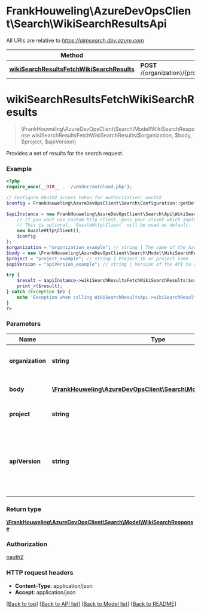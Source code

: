 # FrankHouweling\AzureDevOpsClient\Search\WikiSearchResultsApi

All URIs are relative to *https://almsearch.dev.azure.com*

Method | HTTP request | Description
------------- | ------------- | -------------
[**wikiSearchResultsFetchWikiSearchResults**](WikiSearchResultsApi.md#wikiSearchResultsFetchWikiSearchResults) | **POST** /{organization}/{project}/_apis/search/wikisearchresults | 


# **wikiSearchResultsFetchWikiSearchResults**
> \FrankHouweling\AzureDevOpsClient\Search\Model\WikiSearchResponse wikiSearchResultsFetchWikiSearchResults($organization, $body, $project, $apiVersion)



Provides a set of results for the search request.

### Example
```php
<?php
require_once(__DIR__ . '/vendor/autoload.php');

// Configure OAuth2 access token for authorization: oauth2
$config = FrankHouweling\AzureDevOpsClient\Search\Configuration::getDefaultConfiguration()->setAccessToken('YOUR_ACCESS_TOKEN');

$apiInstance = new FrankHouweling\AzureDevOpsClient\Search\Api\WikiSearchResultsApi(
    // If you want use custom http client, pass your client which implements `GuzzleHttp\ClientInterface`.
    // This is optional, `GuzzleHttp\Client` will be used as default.
    new GuzzleHttp\Client(),
    $config
);
$organization = "organization_example"; // string | The name of the Azure DevOps organization.
$body = new \FrankHouweling\AzureDevOpsClient\Search\Model\WikiSearchRequest(); // \FrankHouweling\AzureDevOpsClient\Search\Model\WikiSearchRequest | The Wiki Search Request.
$project = "project_example"; // string | Project ID or project name
$apiVersion = "apiVersion_example"; // string | Version of the API to use.  This should be set to '6.0-preview.1' to use this version of the api.

try {
    $result = $apiInstance->wikiSearchResultsFetchWikiSearchResults($organization, $body, $project, $apiVersion);
    print_r($result);
} catch (Exception $e) {
    echo 'Exception when calling WikiSearchResultsApi->wikiSearchResultsFetchWikiSearchResults: ', $e->getMessage(), PHP_EOL;
}
?>
```

### Parameters

Name | Type | Description  | Notes
------------- | ------------- | ------------- | -------------
 **organization** | **string**| The name of the Azure DevOps organization. |
 **body** | [**\FrankHouweling\AzureDevOpsClient\Search\Model\WikiSearchRequest**](../Model/WikiSearchRequest.md)| The Wiki Search Request. |
 **project** | **string**| Project ID or project name |
 **apiVersion** | **string**| Version of the API to use.  This should be set to &#39;6.0-preview.1&#39; to use this version of the api. |

### Return type

[**\FrankHouweling\AzureDevOpsClient\Search\Model\WikiSearchResponse**](../Model/WikiSearchResponse.md)

### Authorization

[oauth2](../../README.md#oauth2)

### HTTP request headers

 - **Content-Type**: application/json
 - **Accept**: application/json

[[Back to top]](#) [[Back to API list]](../../README.md#documentation-for-api-endpoints) [[Back to Model list]](../../README.md#documentation-for-models) [[Back to README]](../../README.md)

